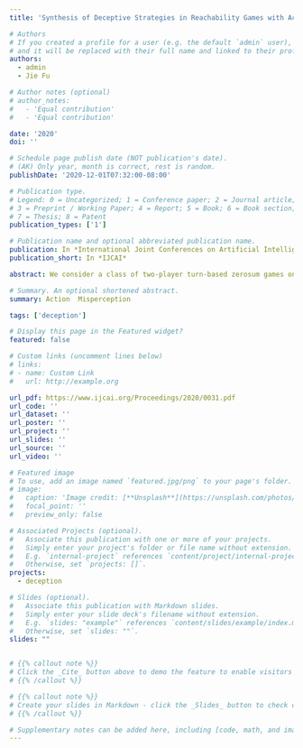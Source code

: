 ```yaml
---
title: 'Synthesis of Deceptive Strategies in Reachability Games with Action Misperception'

# Authors
# If you created a profile for a user (e.g. the default `admin` user), write the username (folder name) here
# and it will be replaced with their full name and linked to their profile.
authors:
  - admin
  - Jie Fu

# Author notes (optional)
# author_notes:
#   - 'Equal contribution'
#   - 'Equal contribution'

date: '2020'
doi: ''

# Schedule page publish date (NOT publication's date).
# (AK) Only year, month is correct, rest is random.
publishDate: '2020-12-01T07:32:00-08:00'

# Publication type.
# Legend: 0 = Uncategorized; 1 = Conference paper; 2 = Journal article;
# 3 = Preprint / Working Paper; 4 = Report; 5 = Book; 6 = Book section;
# 7 = Thesis; 8 = Patent
publication_types: ['1']

# Publication name and optional abbreviated publication name.
publication: In *International Joint Conferences on Artificial Intelligence Organization*
publication_short: In *IJCAI*

abstract: We consider a class of two-player turn-based zerosum games on graphs with reachability objectives, known as reachability games, where the objective of Player 1 (P1) is to reach a set of goal states, and that of Player 2 (P2) is to prevent this. In particular, we consider the case where the players have asymmetric information about each other’s action capabilities - P2 starts with an incomplete information (misperception) about P1’s action set, and updates the misperception when P1 uses an action previously unknown to P2. When P1 is made aware of P2’s misperception, the key question is whether P1 can control P2’s perception so as to deceive P2 into selecting actions to P1’s advantage? To answer this question, we introduce a dynamic hypergame model to capture the reachability game with evolving misperception of P2. Then, we present a fixedpoint algorithm to compute the deceptive winning region and strategy for P1 under almost-sure winning condition. Finally, we show that the synthesized deceptive winning strategy is at least as powerful as the (non-deceptive) winning strategy in the game in which P1 does not account for P2’s misperception. We illustrate our algorithm using a robot motion planning in an adversarial environment.

# Summary. An optional shortened abstract.
summary: Action  Misperception 

tags: ['deception']

# Display this page in the Featured widget?
featured: false

# Custom links (uncomment lines below)
# links:
# - name: Custom Link
#   url: http://example.org

url_pdf: https://www.ijcai.org/Proceedings/2020/0031.pdf
url_code: ''
url_dataset: ''
url_poster: ''
url_project: ''
url_slides: ''
url_source: ''
url_video: ''

# Featured image
# To use, add an image named `featured.jpg/png` to your page's folder.
# image:
#   caption: 'Image credit: [**Unsplash**](https://unsplash.com/photos/pLCdAaMFLTE)'
#   focal_point: ''
#   preview_only: false

# Associated Projects (optional).
#   Associate this publication with one or more of your projects.
#   Simply enter your project's folder or file name without extension.
#   E.g. `internal-project` references `content/project/internal-project/index.md`.
#   Otherwise, set `projects: []`.
projects:
  - deception

# Slides (optional).
#   Associate this publication with Markdown slides.
#   Simply enter your slide deck's filename without extension.
#   E.g. `slides: "example"` references `content/slides/example/index.md`.
#   Otherwise, set `slides: ""`.
slides: ""


# {{% callout note %}}
# Click the _Cite_ button above to demo the feature to enable visitors to import publication metadata into their reference management software.
# {{% /callout %}}

# {{% callout note %}}
# Create your slides in Markdown - click the _Slides_ button to check out the example.
# {{% /callout %}}

# Supplementary notes can be added here, including [code, math, and images](https://wowchemy.com/docs/writing-markdown-latex/).
---
```


